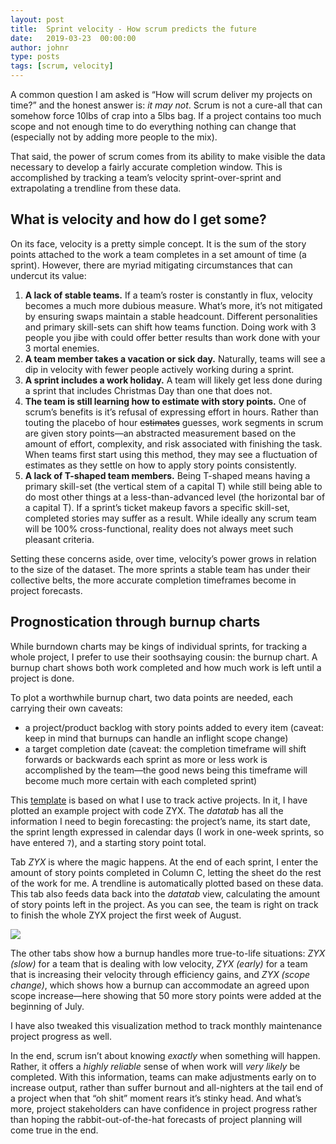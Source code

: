 ```yaml
---
layout: post
title:  Sprint velocity - How scrum predicts the future
date:   2019-03-23  00:00:00
author: johnr
type: posts
tags: [scrum, velocity]
---
```


A common question I am asked is “How will scrum deliver my projects on time?” and the honest answer is: _it may not_. Scrum is not a cure-all that can somehow force 10lbs of crap into a 5lbs bag. If a project contains too much scope and not enough time to do everything nothing can change that (especially not by adding more people to the mix).

That said, the power of scrum comes from its ability to make visible the data necessary to develop a fairly accurate completion window. This is accomplished by tracking a team’s velocity sprint-over-sprint and extrapolating a trendline from these data.

## What is velocity and how do I get some?
On its face, velocity is a pretty simple concept. It is the sum of the story points attached to the work a team completes in a set amount of time (a sprint). However, there are myriad mitigating circumstances that can undercut its value:

1. **A lack of stable teams.** If a team’s roster is constantly in flux, velocity becomes a much more dubious measure. What’s more, it’s not mitigated by ensuring swaps maintain a stable headcount. Different personalities and primary skill-sets can shift how teams function. Doing work with 3 people you jibe with could offer better results than work done with your 3 mortal enemies.
2. **A team member takes a vacation or sick day.** Naturally, teams will see a dip in velocity with fewer people actively working during a sprint.
3. **A sprint includes a work holiday.** A team will likely get less done during a sprint that includes Christmas Day than one that does not.
4. **The team is still learning how to estimate with story points.** One of scrum’s benefits is it’s refusal of expressing effort in hours. Rather than touting the placebo of hour ~~estimates~~ guesses, work segments in scrum are given story points—an abstracted measurement based on the amount of effort, complexity, and risk associated with finishing the task. When teams first start using this method, they may see a fluctuation of estimates as they settle on how to apply story points consistently.
5. **A lack of T-shaped team members.** Being T-shaped means having a primary skill-set (the vertical stem of a capital T) while still being able to do most other things at a less-than-advanced level (the horizontal bar of a capital T). If a sprint’s ticket makeup favors a specific skill-set, completed stories may suffer as a result. While ideally any scrum team will be 100% cross-functional, reality does not always meet such pleasant criteria.

Setting these concerns aside, over time, velocity’s power grows in relation to the size of the dataset. The more sprints a stable team has under their collective belts, the more accurate completion timeframes become in project forecasts.

## Prognostication through burnup charts
While burndown charts may be kings of individual sprints, for tracking a whole project, I prefer to use their soothsaying cousin: the burnup chart. A burnup chart shows both work completed and how much work is left until a project is done.

To plot a worthwhile burnup chart, two data points are needed, each carrying their own caveats:

+ a project/product backlog with story points added to every item (caveat: keep in mind that burnups can handle an inflight scope change)
+ a target completion date (caveat: the completion timeframe will shift forwards or backwards each sprint as more or less work is accomplished by the team&mdash;the good news being this timeframe will become much more certain with each completed sprint)

This [template](https://docs.google.com/spreadsheets/d/1SDUb8vYjY7caB2_nIH3qQWRaqbu_rwQapzFjsAXWuxQ/edit?usp=sharing) is based on what I use to track active projects. In it, I have plotted an example project with code ZYX. The _datatab_ has all the information I need to begin forecasting: the project’s name, its start date, the sprint length expressed in calendar days (I work in one-week sprints, so have entered `7`), and a starting story point total.

Tab _ZYX_ is where the magic happens. At the end of each sprint, I enter the amount of story points completed in Column C, letting the sheet do the rest of the work for me. A trendline is automatically plotted based on these data. This tab also feeds data back into the _datatab_ view, calculating the amount of story points left in the project. As you can see, the team is right on track to finish the whole ZYX project the first week of August.

![](/images/burnup-chart.png)

The other tabs show how a burnup handles more true-to-life situations: _ZYX (slow)_ for a team that is dealing with low velocity, _ZYX (early)_ for a team that is increasing their velocity through efficiency gains, and _ZYX (scope change)_, which shows how a burnup can accommodate an agreed upon scope increase&mdash;here showing that 50 more story points were added at the beginning of July.

I have also tweaked this visualization method to track monthly maintenance project progress as well.

In the end, scrum isn’t about knowing _exactly_ when something will happen. Rather, it offers a _highly reliable_ sense of when work will _very likely_ be completed. With this information, teams can make adjustments early on to increase output, rather than suffer burnout and all-nighters at the tail end of a project when that “oh shit” moment rears it’s stinky head. And what’s more, project stakeholders can have confidence in project progress rather than hoping the rabbit-out-of-the-hat forecasts of project planning will come true in the end.
